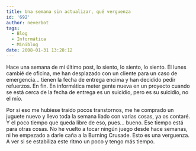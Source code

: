 ```yaml
---
title: Una semana sin actualizar, qué verguenza
id: '692'
author: neverbot
tags:
  - Blog
  - Informática
  - Miniblog
date: 2008-01-31 13:28:12
---
```


Hace una semana de mi último post, lo siento, lo siento, lo siento. El lunes cambié de oficina, me han desplazado con un cliente para un caso de emergencia... tienen la fecha de entrega encima y han decidido pedir refuerzos. En fin. En informática meter gente nueva en un proyecto cuando se está cerca de la fecha de entrega es un suicidio, pero es su suicidio, no el mío.

Por si eso me hubiese traído pocos transtornos, me he comprado un juguete nuevo y llevo toda la semana liado con varias cosas, ya os contaré. Y el poco tiempo que queda libre de eso, pues... bueno. Ese tiempo está para otras cosas. No he vuelto a tocar ningún juego desde hace semanas, ni he empezado a darle caña a la Burning Crusade. Esto es una verguenza. A ver si se estabiliza este ritmo un poco y tengo más tiempo.